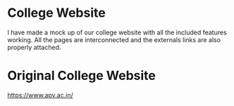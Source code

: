 # College Website
 
I have made a mock up of our college website with all the included features working. All the pages are interconnected and the externals links are also properly attached.

# Original College Website
https://www.apv.ac.in/



